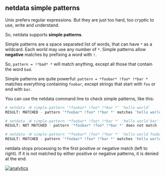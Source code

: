 ## netdata simple patterns

Unix prefers regular expressions. But they are just too hard, too cryptic
to use, write and understand.

So, netdata supports **simple patterns**.

Simple patterns are a space separated list of words, that can have `*`
as a wildcard. Each world may use any number of `*`. Simple patterns
allow **negative** matches by prefixing a word with `!`.

So, `pattern = !*bad* *` will match anything, except all those that
contain the word `bad`. 

Simple patterns are quite powerful: `pattern = *foobar* !foo* !*bar *`
matches everything containing `foobar`, except strings that start
with `foo` or end with `bar`.

You can use the netdata command line to check simple patterns,
like this:

```sh
# netdata -W simple-pattern '*foobar* !foo* !*bar *' 'hello world'
RESULT: MATCHED - pattern '*foobar* !foo* !*bar *' matches 'hello world'

# netdata -W simple-pattern '*foobar* !foo* !*bar *' 'hello world bar'
RESULT: NOT MATCHED - pattern '*foobar* !foo* !*bar *' does not match 'hello world bar'

# netdata -W simple-pattern '*foobar* !foo* !*bar *' 'hello world foobar'
RESULT: MATCHED - pattern '*foobar* !foo* !*bar *' matches 'hello world foobar'
```

netdata stops processing to the first positive or negative match
(left to right). If it is not matched by either positive or negative
patterns, it is denied at the end.


[![analytics](https://www.google-analytics.com/collect?v=1&aip=1&t=pageview&_s=1&ds=github&dr=https%3A%2F%2Fgithub.com%2Fnetdata%2Fnetdata&dl=https%3A%2F%2Fmy-netdata.io%2Fgithub%2Flibnetdata%2Fsimple_pattern%2FREADME&_u=MAC~&cid=5792dfd7-8dc4-476b-af31-da2fdb9f93d2&tid=UA-64295674-3)]()
